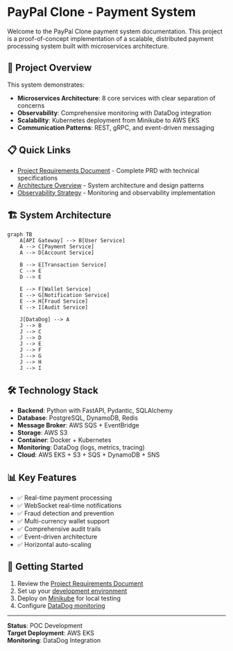 # PayPal Clone - Payment System

Welcome to the PayPal Clone payment system documentation. This project is a proof-of-concept implementation of a scalable, distributed payment processing system built with microservices architecture.

## 🚀 Project Overview

This system demonstrates:
- **Microservices Architecture**: 8 core services with clear separation of concerns
- **Observability**: Comprehensive monitoring with DataDog integration
- **Scalability**: Kubernetes deployment from Minikube to AWS EKS
- **Communication Patterns**: REST, gRPC, and event-driven messaging

## 📋 Quick Links

- [Project Requirements Document](PaymentSystem_PRD.md) - Complete PRD with technical specifications
- [Architecture Overview](architecture/overview.md) - System architecture and design patterns
- [Observability Strategy](observability/monitoring.md) - Monitoring and observability implementation

## 🏗️ System Architecture

```mermaid
graph TB
    A[API Gateway] --> B[User Service]
    A --> C[Payment Service]
    A --> D[Account Service]
    
    B --> E[Transaction Service]
    C --> E
    D --> E
    
    E --> F[Wallet Service]
    E --> G[Notification Service]
    E --> H[Fraud Service]
    E --> I[Audit Service]
    
    J[DataDog] --> A
    J --> B
    J --> C
    J --> D
    J --> E
    J --> F
    J --> G
    J --> H
    J --> I
```

## 🛠️ Technology Stack

- **Backend**: Python with FastAPI, Pydantic, SQLAlchemy
- **Database**: PostgreSQL, DynamoDB, Redis
- **Message Broker**: AWS SQS + EventBridge
- **Storage**: AWS S3
- **Container**: Docker + Kubernetes
- **Monitoring**: DataDog (logs, metrics, tracing)
- **Cloud**: AWS EKS + S3 + SQS + DynamoDB + SNS

## 📊 Key Features

- ✅ Real-time payment processing
- ✅ WebSocket real-time notifications
- ✅ Fraud detection and prevention
- ✅ Multi-currency wallet support
- ✅ Comprehensive audit trails
- ✅ Event-driven architecture
- ✅ Horizontal auto-scaling

## 🚦 Getting Started

1. Review the [Project Requirements Document](PaymentSystem_PRD.md)
2. Set up your [development environment](development/setup.md)
3. Deploy on [Minikube](deployment/minikube.md) for local testing
4. Configure [DataDog monitoring](observability/datadog.md)

---

**Status**: POC Development  
**Target Deployment**: AWS EKS  
**Monitoring**: DataDog Integration